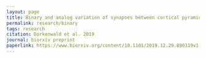```yaml
---
layout: page
title: Binary and analog variation of synapses between cortical pyramidal neurons
permalink: research/binary
tags: research
citation: Dorkenwald et al. 2019
journal: biorxiv preprint
paperlink: https://www.biorxiv.org/content/10.1101/2019.12.29.890319v1
---
```

